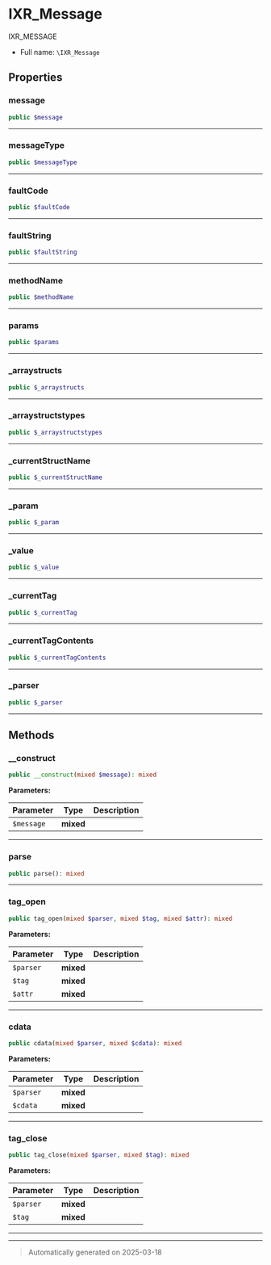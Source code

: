 
# IXR_Message

IXR_MESSAGE



* Full name: `\IXR_Message`



## Properties


### message



```php
public $message
```






***

### messageType



```php
public $messageType
```






***

### faultCode



```php
public $faultCode
```






***

### faultString



```php
public $faultString
```






***

### methodName



```php
public $methodName
```






***

### params



```php
public $params
```






***

### _arraystructs



```php
public $_arraystructs
```






***

### _arraystructstypes



```php
public $_arraystructstypes
```






***

### _currentStructName



```php
public $_currentStructName
```






***

### _param



```php
public $_param
```






***

### _value



```php
public $_value
```






***

### _currentTag



```php
public $_currentTag
```






***

### _currentTagContents



```php
public $_currentTagContents
```






***

### _parser



```php
public $_parser
```






***

## Methods


### __construct



```php
public __construct(mixed $message): mixed
```








**Parameters:**

| Parameter | Type | Description |
|-----------|------|-------------|
| `$message` | **mixed** |  |





***

### parse



```php
public parse(): mixed
```












***

### tag_open



```php
public tag_open(mixed $parser, mixed $tag, mixed $attr): mixed
```








**Parameters:**

| Parameter | Type | Description |
|-----------|------|-------------|
| `$parser` | **mixed** |  |
| `$tag` | **mixed** |  |
| `$attr` | **mixed** |  |





***

### cdata



```php
public cdata(mixed $parser, mixed $cdata): mixed
```








**Parameters:**

| Parameter | Type | Description |
|-----------|------|-------------|
| `$parser` | **mixed** |  |
| `$cdata` | **mixed** |  |





***

### tag_close



```php
public tag_close(mixed $parser, mixed $tag): mixed
```








**Parameters:**

| Parameter | Type | Description |
|-----------|------|-------------|
| `$parser` | **mixed** |  |
| `$tag` | **mixed** |  |





***


***
> Automatically generated on 2025-03-18
